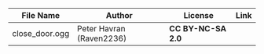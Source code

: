 | File Name        | Author   | License   | Link                            |
|------------------|----------|-----------|---------------------------------|
| close_door.ogg | Peter Havran (Raven2236) | **CC BY-NC-SA 2.0** | |

